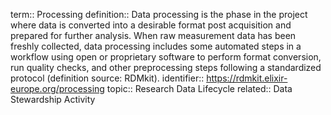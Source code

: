 term:: Processing
definition:: Data processing is the phase in the project where data is converted into a desirable format post acquisition and prepared for further analysis. When raw measurement data has been freshly collected, data processing includes some automated steps in a workflow using open or proprietary software to perform format conversion, run quality checks, and other preprocessing steps following a standardized protocol (definition source: RDMkit).
identifier:: https://rdmkit.elixir-europe.org/processing
topic:: Research Data Lifecycle
related:: Data Stewardship Activity
